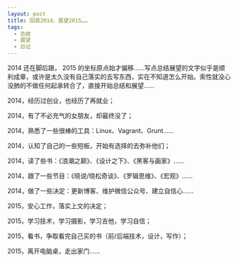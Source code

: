 ```yaml
---
layout: post
title: 回首2014，展望2015……
tags:
  - 总结
  - 展望
  - 日记
---
```

2014 还在脚后跟， 2015 的坐标原点始才偏移……写点总结展望的文字似乎是顺利成章，或许是太久没有自己落实的去写东西，实在不知道怎么开始。索性就没心没肺的不做任何起承转合了，直接开始总结和展望……

2014，经历过创业，也经历了再就业；

2014，有了不必充气的女朋友，却最终没了；

2014，熟悉了一些很棒的工具：Linux、Vagrant、Grunt……

2014，认知了自己的一些短板，开始有选择的去弥补他们；

2014，读了些书：《浪潮之巅》、《设计之下》、《黑客与画家》……

2014，跟了一些节目：《晓说/晓松奇谈》、《罗辑思维》、《宏观》……

2014，做了一些决定：更新博客、维护微信公众号、建立自信心……

2015，安心工作，落实上文的决定；

2015，学习技术，学习摄影，学习吉他，学习自信；

2015，看书，争取看完自己买的书（前/后端技术，设计，写作）；

2015，离开电脑桌，走出家门……
